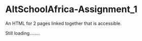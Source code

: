 # AltSchoolAfrica-Assignment_1
An HTML for 2 pages linked together that is accessible.

Still loading........